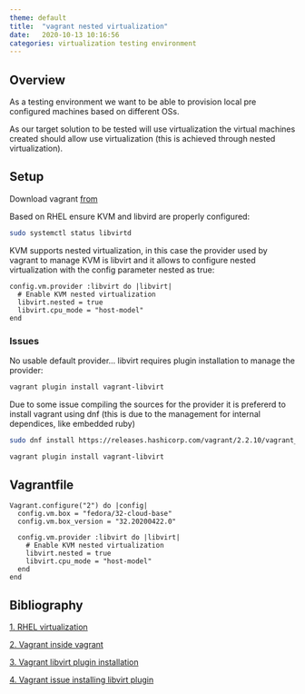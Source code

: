 ```yaml
---
theme: default
title:  "vagrant nested virtualization"
date:   2020-10-13 10:16:56
categories: virtualization testing environment
---
```


## Overview

As a testing environment we want to be able to provision local pre configured machines based on different OSs.  

As our target solution to be tested will use virtualization the virtual machines created should allow use virtualization (this is achieved through nested virtualization).  

## Setup

Download vagrant [from](https://www.vagrantup.com/downloads)  

Based on RHEL ensure KVM and libvird are properly configured:

```bash
sudo systemctl status libvirtd
```

KVM supports nested virtualization, in this case the provider used by vagrant to manage KVM is libvirt and it allows to configure nested virtualization with the config parameter nested as true:

```text
config.vm.provider :libvirt do |libvirt|
  # Enable KVM nested virtualization
  libvirt.nested = true
  libvirt.cpu_mode = "host-model"
end
```

### Issues

No usable default provider... libvirt requires plugin installation to manage the provider:

```bash
vagrant plugin install vagrant-libvirt
```

Due to some issue compiling the sources for the provider it is prefererd to install vagrant using dnf (this is due to the management for internal dependices, like embedded ruby)

```bash
sudo dnf install https://releases.hashicorp.com/vagrant/2.2.10/vagrant_2.2.10_x86_64.rpm

vagrant plugin install vagrant-libvirt
```

## Vagrantfile

```text
Vagrant.configure("2") do |config|
  config.vm.box = "fedora/32-cloud-base"
  config.vm.box_version = "32.20200422.0"
  
  config.vm.provider :libvirt do |libvirt|
    # Enable KVM nested virtualization
    libvirt.nested = true
    libvirt.cpu_mode = "host-model"
  end  
end
```

## Bibliography

[1. RHEL virtualization](https://access.redhat.com/documentation/en-us/red_hat_enterprise_linux/7/html/virtualization_deployment_and_administration_guide/index)

[2. Vagrant inside vagrant](https://nts.strzibny.name/inception-running-vagrant-inside-vagrant-with-kvm/)

[3. Vagrant libvirt plugin installation](https://github.com/vagrant-libvirt/vagrant-libvirt#installation)

[4. Vagrant issue installing libvirt plugin](https://github.com/vagrant-libvirt/vagrant-libvirt/issues/982#issuecomment-597470072)
